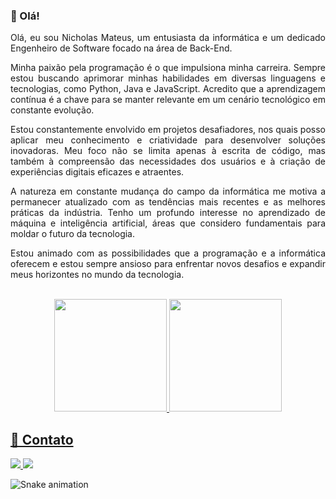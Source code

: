 ###  👋 Olá!
<div style="display: inline_block" align="justify">
Olá, eu sou Nicholas Mateus, um entusiasta da informática e um dedicado Engenheiro de Software focado na área de Back-End.

Minha paixão pela programação é o que impulsiona minha carreira. Sempre estou buscando aprimorar minhas habilidades em diversas linguagens e tecnologias, como Python, Java e JavaScript. Acredito que a aprendizagem contínua é a chave para se manter relevante em um cenário tecnológico em constante evolução. 

Estou constantemente envolvido em projetos desafiadores, nos quais posso aplicar meu conhecimento e criatividade para desenvolver soluções inovadoras. Meu foco não se limita apenas à escrita de código, mas também à compreensão das necessidades dos usuários e à criação de experiências digitais eficazes e atraentes.

A natureza em constante mudança do campo da informática me motiva a permanecer atualizado com as tendências mais recentes e as melhores práticas da indústria. Tenho um profundo interesse no aprendizado de máquina e inteligência artificial, áreas que considero fundamentais para moldar o futuro da tecnologia. 

Estou animado com as possibilidades que a programação e a informática oferecem e estou sempre ansioso para enfrentar novos desafios e expandir meus horizontes no mundo da tecnologia.
</div>

<br />

<div style="display: inline_block" align="center">
	
  <a href="https://github.com/nicholas-mateus-veloso">
  <img height="180em" src="https://github-readme-stats.vercel.app/api?username=nicholas-mateus-veloso&show_icons=true&theme=onedark&include_all_commits=true&count_private=true"/>
  <img height="180em" src="https://github-readme-stats.vercel.app/api/top-langs/?username=nicholas-mateus-veloso&layout=compact&theme=onedark&langs_count=7"/>

</div>
  
## 📨 Contato
 
<div style="display: inline_block">
	<a href="mailto:nicholas.mateus@gmail.com">
		<img src="https://img.shields.io/badge/-Gmail-%23333?style=for-the-badge&logo=gmail&logoColor=white" target="_blank">
	</a>
	<a href="https://www.linkedin.com/in/nicholas-mateus-veloso" target="_blank">
		<img src="https://img.shields.io/badge/LinkedIn-0077B5?style=for-the-badge&logo=linkedin&logoColor=white" target="_blank">
	</a> 
</div>
	
![Snake animation](https://github.com/nicholas-mateus-veloso/nicholas-mateus-veloso/blob/output/github-contribution-grid-snake.svg)

